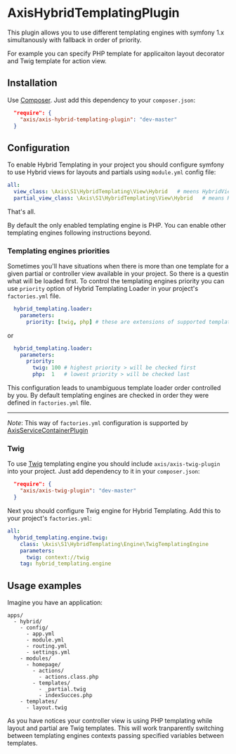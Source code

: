 AxisHybridTemplatingPlugin
==========================

This plugin allows you to use different templating engines with symfony 1.x simultanously with
fallback in order of priority.

For example you can specify PHP template for applicaiton layout decorator and Twig template 
for action view.

Installation
------------

Use [Composer](http://getcomposer.org/). Just add this dependency to your `composer.json`:

```json
  "require": {
    "axis/axis-hybrid-templating-plugin": "dev-master"
  }
```

Configuration
-------------

To enable Hybrid Templating in your project you should configure symfony to use Hybrid views 
for layouts and partials using `module.yml` config file:
```yml
all:
  view_class: \Axis\S1\HybridTemplating\View\Hybrid   # meens HybridView class
  partial_view_class: \Axis\S1\HybridTemplating\View\Hybrid   # means HybridPartialView class
```

That's all.

By default the only enabled templating engine is PHP. You can enable other templating engines
following instructions beyond.

### Templating engines priorities

Sometimes you'll have situations when there is more than one template for a given partial or 
controller view available in your project. So there is a questin what will be loaded first.
To control the templating engines priority you can use `priority` option of Hybrid Templating Loader
in your project's `factories.yml` file.

```yml
  hybrid_templating.loader:
    parameters:
      priority: [twig, php] # these are extensions of supported templating engines in order of priority
```
or
```yml
  hybrid_templating.loader:
    parameters:
      priority:
        twig: 100 # highest priority > will be checked first
        php:  1   # lowest priority > will be checked last
```

This configuration leads to unambiguous template loader order controlled by you.
By default templating engines are checked in order they were defined in `factories.yml` file.

---------------------------------------
*Note*: This way of `factories.yml` configuration is supported by 
[AxisServiceContainerPlugin](https://github.com/e1himself/axis-service-container-plugin)


### Twig

To use [Twig](http://twig.sensiolabs.org/) templating engine you should include 
`axis/axis-twig-plugin` into your project. Just add dependency to it in your `composer.json`:

```json
  "require": {
    "axis/axis-twig-plugin": "dev-master"
  }
```

Next you should configure Twig engine for Hybrid Templating. Add this to your project's `factories.yml`:
```yml
all:
  hybrid_templating.engine.twig:
    class: \Axis\S1\HybridTemplating\Engine\TwigTemplatingEngine
    parameters:
      twig: context://twig
    tag: hybrid_templating.engine
```


Usage examples
--------------

Imagine you have an application:

```
apps/
  - hybrid/
    - config/
      - app.yml
      - module.yml
      - routing.yml
      - settings.yml
    - modules/
      - homepage/
        - actions/
          - actions.class.php
        - templates/
          - _partial.twig
          - indexSucces.php
    - templates/
      - layout.twig
```

As you have notices your controller view is using PHP templating while layout and partial are Twig templates. 
This will work tranparently switching between templating engines contexts passing specified variables between 
templates.